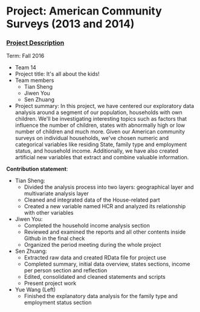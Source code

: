 # Project: American Community Surveys (2013 and 2014)
### [Project Description](doc/Project1_desc.md)

Term: Fall 2016

+ Team 14
+ Project title: It's all about the kids!
+ Team members
	+ Tian Sheng
	+ Jiwen You
	+ Sen Zhuang
+ Project summary: In this project, we have centered our exploratory data analysis around a segment of our population, households with own children. We'll be investigating interesting topics such as factors that influence the number of children, states with abnormally high or low number of children and much more. Given our American community surveys on individual households, we've chosen numeric and categorical variables like residing State, family type and employment status, and household income. Additionally, we have also created artificial new variables that extract and combine valuable information.

**Contribution statement**:
+ Tian Sheng:
	+ Divided the analysis process into two layers: geographical layer and multivariate analysis layer
	+ Cleaned and integrated data of the House-related part
	+ Created a new variable named HCR and analyzed its relationship with other variables
+ Jiwen You:
	+ Completed the household income analysis section
	+ Reviewed and examined the reports and all other contents inside Github in the final check
	+ Organized the period meeting during the whole project
+ Sen Zhuang:
	+ Extracted raw data and created RData file for project use
	+ Completed summary, initial data overview, states sections, income per person section and reflection
	+ Edited, consolidated and cleaned statements and scripts
	+ Present project work
+ Yue Wang (Left)
	+ Finished the explanatory data analysis for the family type and employment status section
